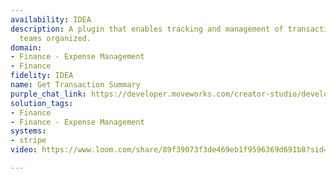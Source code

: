```yaml
---
availability: IDEA
description: A plugin that enables tracking and management of transactions to keep
  teams organized.
domain:
- Finance - Expense Management
- Finance
fidelity: IDEA
name: Get Transaction Summary
purple_chat_link: https://developer.moveworks.com/creator-studio/developer-tools/purple-chat/?conversation=%7B%22startTimestamp%22%3A%2211%3A43%2BAM%22%2C%22messages%22%3A%5B%7B%22role%22%3A%22user%22%2C%22parts%22%3A%5B%7B%22richText%22%3A%22%3Cp%3EI+need+a+summary+of+recent+Stripe+transactions.%3C%2Fp%3E%22%7D%5D%7D%2C%7B%22role%22%3A%22assistant%22%2C%22parts%22%3A%5B%7B%22richText%22%3A%22Sure%2C+I+can+get+the+transaction+summary+for+you.+For+which+period+are+you+looking+for+this+summary%3F+%28e.g.%2C+last+week%2C+last+month%29%22%7D%5D%7D%2C%7B%22role%22%3A%22user%22%2C%22parts%22%3A%5B%7B%22richText%22%3A%22Last+month%22%7D%5D%7D%2C%7B%22role%22%3A%22assistant%22%2C%22parts%22%3A%5B%7B%22reasoningSteps%22%3A%5B%7B%22status%22%3A%22success%22%2C%22richText%22%3A%22Retrieves+a+summary+of+charges+and+refunds+from+Stripe+for+the+last+month.%22%7D%5D%7D%2C%7B%22richText%22%3A%22Here+is+the+summary+of+Stripe+transactions+for+the+last+month%3A%22%7D%2C%7B%22richText%22%3A%22%3Cb%3ECharge%3A+%24200.00%3C%2Fb%3E%3Cbr%3E%3Cb%3EDescription%3A%3C%2Fb%3E+Payment+for+order+%231234%3Cbr%3E%3Cb%3EDate%3A%3C%2Fb%3E+2023-09-15%22%7D%2C%7B%22richText%22%3A%22%3Cb%3ERefund%3A+-%2450.00%3C%2Fb%3E%3Cbr%3E%3Cb%3EDescription%3A%3C%2Fb%3E+Refund+for+order+%231234%3Cbr%3E%3Cb%3EDate%3A%3C%2Fb%3E+2023-09-18%22%7D%2C%7B%22richText%22%3A%22%3Cb%3ECharge%3A+%24150.00%3C%2Fb%3E%3Cbr%3E%3Cb%3EDescription%3A%3C%2Fb%3E+Payment+for+order+%235678%3Cbr%3E%3Cb%3EDate%3A%3C%2Fb%3E+2023-09-20%22%7D%5D%7D%5D%7D
solution_tags:
- Finance
- Finance - Expense Management
systems:
- stripe
video: https://www.loom.com/share/89f39073f3de469eb1f9596369d691b8?sid=6c6884d1-f89d-44dc-9a20-1a47171b8490

---
```

